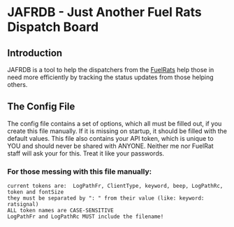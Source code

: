 # JAFRDB - Just Another Fuel Rats Dispatch Board  
  
## Introduction 
JAFRDB is a tool to help the dispatchers from the [FuelRats](https://fuelrats.com) help those in need more efficiently by tracking the status updates from those helping others.  
  
## The Config File
The config file contains a set of options, which all must be filled out, if you create this file manually. If it is missing on startup, it should be filled with the default values.
This file also contains your API token, which is unique to YOU and should never be shared with ANYONE. Neither me nor FuelRat staff will ask your for this. Treat it like your passwords. 
  
### For those messing with this file manually:
    current tokens are:  LogPathFr, ClientType, keyword, beep, LogPathRc, token and fontSize
    they must be separated by ": " from their value (like: keyword: ratsignal)
    ALL token names are CASE-SENSITIVE
    LogPathFr and LogPathRc MUST include the filename!

